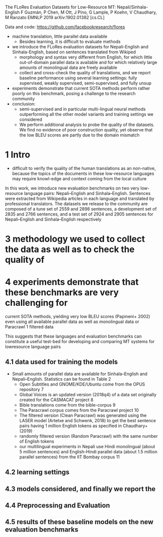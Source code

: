 The FLoRes Evaluation Datasets for Low-Resource MT: Nepali/Sinhala-English
F Guzmán, P Chen, M Ott, J Pino, G Lample, P Koehn, V Chaudhary, M Ranzato
EMNLP 2019 arXiv:1902.01382 [cs.CL]

Data and code: https://github.com/facebookresearch/flores

* machine translation, little parallel data available
  * Besides learning, it is difficult to evaluate methods
* we introduce the FLoRes evaluation datasets for
  Nepali-English and Sinhala-English, based on sentences translated from Wikiped
  * morphology and syntax very different from English, for which 
    little out-of-domain parallel data is available and for which
    relatively large amounts of monolingual data are freely available
  * collect and cross-check the quality of translations, and we report
    baseline performance using several learning settings:
    fully supervised, weakly supervised, semi-supervised, and fully unsup
* experiments demonstrate that current SOTA methods perform rather poorly on
  this benchmark, posing a challenge to the research community
* conclusion:
  * semi-supervised and in particular multi-lingual neural methods outperforming
    all the other model variants and training settings we considered
  * We perform additional analysis to probe the quality of the datasets. We find
    no evidence of poor construction quality, yet observe that
    the low BLEU scores are partly due to the domain mismatch

# 1 Intro

* difficult to verify the quality of the human translations as an non-native,
  because the topics of the documents in these low-resource languages may
  require knowl-edge and context coming from the local culture

In this work, we introduce new evaluation benchmarks on two very low-resource
language pairs: Nepali–English and Sinhala–English. Sentences were extracted
from Wikipedia articles in each language and translated by professional
translators. The datasets we release to the community are composed of a tune
set of 2559 and 2898 sentences, a development set of 2835 and 2766 sentences,
and a test set of 2924 and 2905 sentences for Nepali–English and
Sinhala–English respectively

# 3  methodology we used to collect the data as well as to check the quality of

# 4 experiments demonstrate that these benchmarks are very challenging for
current SOTA methods, yielding very low BLEU scores (Papineni+ 2002) even using
all available parallel data as well as monolingual data or Paracrawl 1 filtered
data

This suggests that these languages and evaluation benchmarks can constitute a
useful test-bed for developing and comparing MT systems for lowresource language
pairs

## 4.1 data used for training the models

* Small amounts of parallel data are available for Sinhala–English and
  Nepali–English. Statistics can be found in Table 2
  * Open Subtitles and GNOME/KDE/Ubuntu come from the OPUS repository 7
  * Global Voices is an updated version (2018q4) of a data set originally created
    for the CASMACAT project 8
  * Bible translations come from the bible-corpus 9
  * The Paracrawl corpus comes from the Paracrawl project 10
  * The filtered version (Clean Paracrawl) was generated using the LASER model
    (Artetxe and Schwenk, 2018) to get the best sentence pairs having 1 million
    English tokens as specified in Chaudhary+ (2019)
  * randomly filtered version (Random Paracrawl) with the same number of English tokens
  * our multilingual experiments in Nepali use Hindi
    monolingual (about 5 million sentences) and English-Hindi parallel data
    (about 1.5 million parallel sentences) from the IIT Bombay corpus 11

## 4.2 learning settings

## 4.3 models considered, and finally we report the

## 4.4 Preprocessing and Evaluation

## 4.5 results of these baseline models on the new evaluation benchmarks
